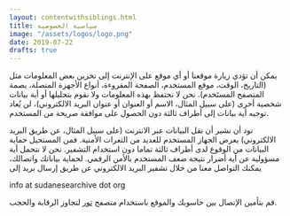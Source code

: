 ```yaml
---
layout: contentwithsiblings.html
title: سياسية الخصوصية
image: "/assets/logos/logo.png"
date: 2019-07-22
drafts: true
---
```


يمكن أن تؤدي زيارة موقعنا أو أي موقع على الإنترنت إلى تخزين بعض المعلومات مثل (التاريخ، الوقت، موقع المستخدم، الصفحة المقروءة، أنواع الأجهزة المتصلة، بصمة المتصفح المستَخدم). نحن لا نحتفظ بهذه المعلومات ولا نقوم بتحليلها أو أية بيانات شخصية أخرى (على سبيل المثال، الاسم أو العنوان أو عنوان البريد الالكتروني)، لن يُعاد توجيه أية بيانات إلى أطراف ثالثة دون الحصول على موافقة صريحة من المستخدم.

نود أن نشير أن نقل البيانات عبر الانترنت (على سبيل المثال، عن طريق البريد الالكتروني) يعرض الجهاز المستخدم للعديد من الثغرات الأمنية. فمن المستحيل حماية البيانات من الوقوع لدى أطراف ثالثة تماما دون استخدام التشفير. نحن لا نتحمل أية مسؤولية عن أية أضرار نتيجة ضعف المستخدم بالأمن الرقمي. لحماية بياناتك واتصالك، يمكنك التواصل معنا من خلال تشفير البريد الالكتروني عن طريق إرسال بريد إلى

info at sudanesearchive dot org

قم بتأمين الإتصال بين حاسوبك والموقع باستخدام متصفح [تور](https://www.torproject.org/) لتجاوز الرقابة والحجب.
